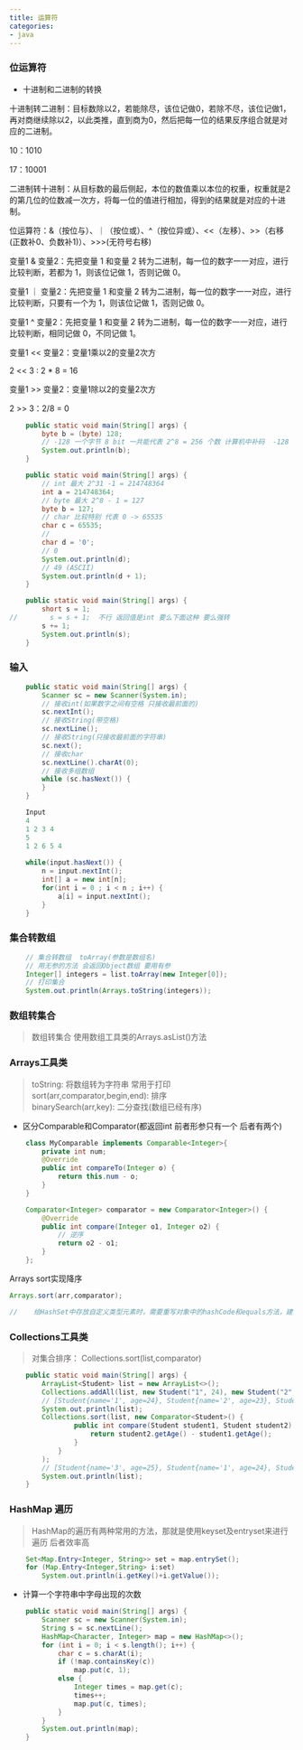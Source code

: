 ```yaml
---
title: 运算符
categories:
- java
---
```


### 位运算符

- 十进制和二进制的转换

十进制转二进制：目标数除以2，若能除尽，该位记做0，若除不尽，该位记做1，再对商继续除以2，以此类推，直到商为0，然后把每一位的结果反序组合就是对应的二进制。

10：1010

17：10001

二进制转十进制：从目标数的最后侧起，本位的数值乘以本位的权重，权重就是2的第几位的位数减一次方，将每一位的值进行相加，得到的结果就是对应的十进制。

位运算符：&（按位与）、｜（按位或）、^（按位异或）、<<（左移）、>>（右移(正数补0、负数补1)）、>>>(无符号右移)

变量1 & 变量2：先把变量 1 和变量 2 转为二进制，每一位的数字一一对应，进行比较判断，若都为 1，则该位记做 1，否则记做 0。

变量1 ｜ 变量2：先把变量 1 和变量 2 转为二进制，每一位的数字一一对应，进行比较判断，只要有一个为 1，则该位记做 1，否则记做 0。

变量1 ^ 变量2：先把变量 1 和变量 2 转为二进制，每一位的数字一一对应，进行比较判断，相同记做 0，不同记做 1。

变量1 << 变量2：变量1乘以2的变量2次方

2 << 3 : 2 * 8 = 16

变量1 >> 变量2：变量1除以2的变量2次方

2 >> 3：2/8 = 0

```java
    public static void main(String[] args) {
        byte b = (byte) 128;
        // -128 一个字节 8 bit 一共能代表 2^8 = 256 个数 计算机中补码  -128 -> 127
        System.out.println(b);
    }
```

```java
    public static void main(String[] args) {
        // int 最大 2^31 -1 = 214748364
        int a = 214748364;
        // byte 最大 2^8 - 1 = 127
        byte b = 127;
        // char 比较特别 代表 0 -> 65535
        char c = 65535;
        //
        char d = '0';
        // 0
        System.out.println(d);
        // 49 (ASCII)
        System.out.println(d + 1);
    }
```

```java
    public static void main(String[] args) {
        short s = 1;
//        s = s + 1;  不行 返回值是int 要么下面这种 要么强转
        s += 1;
        System.out.println(s);
    }
```

### 输入

```java
    public static void main(String[] args) {
        Scanner sc = new Scanner(System.in);
        // 接收int(如果数字之间有空格 只接收最前面的)
        sc.nextInt();
        // 接收String(带空格)
        sc.nextLine();
        // 接收String(只接收最前面的字符串)
        sc.next();
        // 接收char
        sc.nextLine().charAt(0);
        // 接收多组数组
        while (sc.hasNext()) {
        }
    }
```

```java
    Input
    4
    1 2 3 4
    5
    1 2 6 5 4
        
    while(input.hasNext()) {
        n = input.nextInt();
        int[] a = new int[n];
        for(int i = 0 ; i < n ; i++) {
            a[i] = input.nextInt();
        }
    }
```

### 集合转数组

```java
    // 集合转数组  toArray(参数是数组名)
    // 用无参的方法 会返回Object数组 要用有参
    Integer[] integers = list.toArray(new Integer[0]);
    // 打印集合
    System.out.println(Arrays.toString(integers));
```

### 数组转集合

> 数组转集合 使用数组工具类的Arrays.asList()方法

###  Arrays工具类

> toString: 将数组转为字符串 常用于打印   
> sort(arr,comparator,begin,end): 排序  
> binarySearch(arr,key): 二分查找(数组已经有序) 

- 区分Comparable和Comparator(都返回int 前者形参只有一个 后者有两个)

```java
    class MyComparable implements Comparable<Integer>{
        private int num;
        @Override
        public int compareTo(Integer o) {
            return this.num - o;
        }
    }
```

```java
    Comparator<Integer> comparator = new Comparator<Integer>() {
        @Override
        public int compare(Integer o1, Integer o2) {
            // 逆序
            return o2 - o1;
        }
    };
```

Arrays sort实现降序
```java
Arrays.sort(arr,comparator);
```

```java
//    给HashSet中存放自定义类型元素时，需要重写对象中的hashCode和equals方法，建立自己的比较方式，才能保证HashSet集合中的对象唯一
```

### Collections工具类

> 对集合排序： Collections.sort(list,comparator) 

```java
    public static void main(String[] args) {
        ArrayList<Student> list = new ArrayList<>();
        Collections.addAll(list, new Student("1", 24), new Student("2", 23), new Student("3", 25));
        // [Student{name='1', age=24}, Student{name='2', age=23}, Student{name='3', age=25}]
        System.out.println(list);
        Collections.sort(list, new Comparator<Student>() {
                public int compare(Student student1, Student student2) {
                    return student2.getAge() - student1.getAge();
                }
            }
        );
        // [Student{name='3', age=25}, Student{name='1', age=24}, Student{name='2', age=23}]
        System.out.println(list);
    }
```

### HashMap 遍历

> HashMap的遍历有两种常用的方法，那就是使用keyset及entryset来进行遍历  后者效率高

```java
    Set<Map.Entry<Integer, String>> set = map.entrySet();
    for (Map.Entry<Integer,String> i:set)
        System.out.println(i.getKey()+i.getValue());
```

- 计算一个字符串中字母出现的次数

```java
    public static void main(String[] args) {
        Scanner sc = new Scanner(System.in);
        String s = sc.nextLine();
        HashMap<Character, Integer> map = new HashMap<>();
        for (int i = 0; i < s.length(); i++) {
            char c = s.charAt(i);
            if (!map.containsKey(c))
                map.put(c, 1);
            else {
                Integer times = map.get(c);
                times++;
                map.put(c, times);
            }
        }
        System.out.println(map);
    }
```
